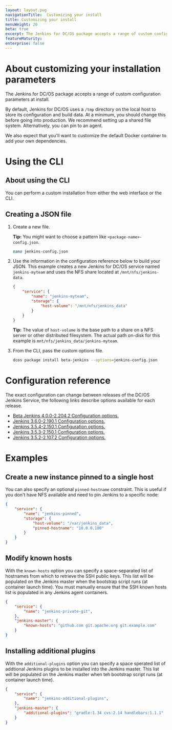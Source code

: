 ```yaml
---
layout: layout.pug
navigationTitle:  Customizing your install
title: Customizing your install
menuWeight: 20
beta: true
excerpt: The Jenkins for DC/OS package accepts a range of custom configuration parameters at install.
featureMaturity:
enterprise: false
---
```

# About customizing your installation parameters

The Jenkins for DC/OS package accepts a range of custom configuration parameters at install.

By default, Jenkins for DC/OS uses a `/tmp` directory on the local host to store its configuration and build data. At a minimum, you should change this before going into production. We recommend setting up a shared file system. Alternatively, you can pin to an agent.

We also expect that you'll want to customize the default Docker container to add your own dependencies.

# Using the CLI

## About using the CLI

You can perform a custom installation from either the web interface or the CLI.

## Creating a JSON file

1. Create a new file.

    **Tip:** You might want to choose a pattern like `<package-name>-config.json`.
    ```bash
    nano jenkins-config.json
    ```

1. Use the information in the configuration reference below to build your JSON. This example creates a new Jenkins for DC/OS service named `jenkins-myteam` and uses the NFS share located at `/mnt/nfs/jenkins-data`.

    ```json
    {
        "service": {
            "name": "jenkins-myteam",
            "storage": {
                "host-volume": "/mnt/nfs/jenkins_data"
            }
        }
    }
    ```

    **Tip:** The value of `host-volume` is the base path to a share on a NFS server or other distributed filesystem. The actual path on-disk for this example is `mnt/nfs/jenkins_data/jenkins-myteam`.
1. From the CLI, pass the custom options file.

    ```bash
    dcos package install beta-jenkins --options=jenkins-config.json
    ```

# Configuration reference
The exact configuration can change between releases of the DC/OS Jenkins Service, the following links describe options available for each release.
- [Beta Jenkins 4.0.0-2.204.2 Configuration options.](../options-compatibility-matrix/index.md)
- [Jenkins 3.6.0-2.190.1 Configuration options.](https://github.com/mesosphere/universe/blob/version-3.x/repo/packages/J/jenkins/40/config.json)
- [Jenkins 3.5.4-2.150.1 Configuration options.](https://github.com/mesosphere/universe/blob/version-3.x/repo/packages/J/jenkins/30/config.json)
- [Jenkins 3.5.3-2.150.1 Configuration options.](https://github.com/mesosphere/universe/blob/version-3.x/repo/packages/J/jenkins/29/config.json)
- [Jenkins 3.5.2-2.107.2 Configuration options.](https://github.com/mesosphere/universe/blob/version-3.x/repo/packages/J/jenkins/28/config.json)

# Examples

## Create a new instance pinned to a single host

You can also specify an optional `pinned-hostname` constraint. This is useful if you don't have NFS available and need to pin Jenkins to a specific node:

```json
{
    "service": {
        "name": "jenkins-pinned",
        "storage": {
            "host-volume": "/var/jenkins_data",
            "pinned-hostname": "10.0.0.100"
        }
    }
}
```

## Modify known hosts

With the `known-hosts` option you can specify a space-separated list of hostnames from which to retrieve the SSH public keys. This list will be populated on the Jenkins master when the bootstrap script runs (at container launch time). You must manually ensure that the SSH known hosts list is populated in any Jenkins agent containers.
```json
{
    "service": {
        "name": "jenkins-private-git",
    },
    "jenkins-master": {
        "known-hosts": "github.com git.apache.org git.example.com"
    }
}
```

## Installing additional plugins

With the `additional-plugins` option you can specify a space sperated list of addtional Jenkins plugins to be installed into the Jenkins master. This list will be populated on the Jenkins master when teh bootstrap script runs (at container launch time).
```json
{
    "service": {
        "name": "jenkins-additional-plugins",
    },
    "jenkins-master": {
        "additional-plugins": "gradle:1.34 cvs:2.14 handlebars:1.1.1"
    }
}
```
